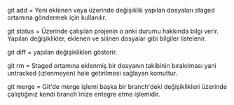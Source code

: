 git add = Yeni eklenen veya üzerinde değişiklik yapılan dosyaları staged ortamına göndermek için kullanılır.

git status = Üzerinde çalışılan projenin o anki durumu hakkında bilgi verir. Yapılan değişiklikler, eklenen ve silinen dosyalar gibi bilgiler listelenir.

git diff = yapılan değişiklikleri gösterir.

git rm = Staged ortamına eklenmiş bir dosyanın takibinin bırakılması yani untracked (izlenmeyen) hale getirilmesi sağlayan komuttur.

git merge = Git'de merge işlemi başka bir branch'deki değişiklikleri üzerinde çalıştığınız kendi branch'inize entegre etme işlemidir.